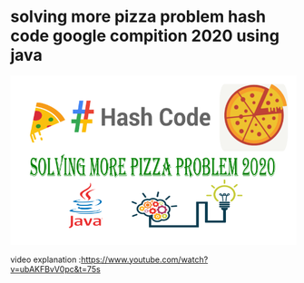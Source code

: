 # solving more pizza problem hash code google compition 2020 using java
![](rect2401.png)

video explanation :https://www.youtube.com/watch?v=ubAKFBvV0pc&t=75s
